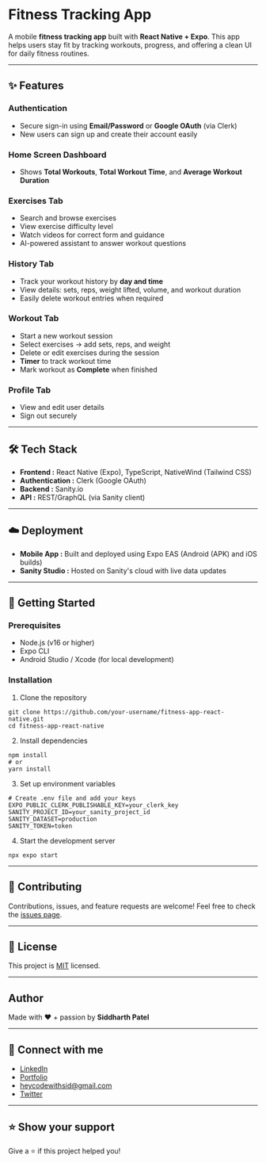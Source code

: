 # Fitness Tracking App

A mobile **fitness tracking app** built with **React Native + Expo**. This app helps users stay fit by tracking workouts, progress, and offering a clean UI for daily fitness routines.

---

## ✨ Features

### Authentication

- Secure sign-in using **Email/Password** or **Google OAuth** (via Clerk)
- New users can sign up and create their account easily

### Home Screen Dashboard

- Shows **Total Workouts**, **Total Workout Time**, and **Average Workout Duration**

### Exercises Tab

- Search and browse exercises
- View exercise difficulty level
- Watch videos for correct form and guidance
- AI-powered assistant to answer workout questions

### History Tab

- Track your workout history by **day and time**
- View details: sets, reps, weight lifted, volume, and workout duration
- Easily delete workout entries when required

### Workout Tab

- Start a new workout session
- Select exercises → add sets, reps, and weight
- Delete or edit exercises during the session
- **Timer** to track workout time
- Mark workout as **Complete** when finished

### Profile Tab

- View and edit user details
- Sign out securely

---

## 🛠️ Tech Stack

- **Frontend :** React Native (Expo), TypeScript, NativeWind (Tailwind CSS)
- **Authentication :** Clerk (Google OAuth)
- **Backend :** Sanity.io
- **API :** REST/GraphQL (via Sanity client)

---

## ☁️ Deployment

- **Mobile App :** Built and deployed using Expo EAS (Android (APK) and iOS builds)
- **Sanity Studio :** Hosted on Sanity's cloud with live data updates

---

## 🚦 Getting Started

### Prerequisites

- Node.js (v16 or higher)
- Expo CLI
- Android Studio / Xcode (for local development)

### Installation

1. Clone the repository

```env
git clone https://github.com/your-username/fitness-app-react-native.git
cd fitness-app-react-native
```

2. Install dependencies

```env
npm install
# or
yarn install
```

3. Set up environment variables

```env
# Create .env file and add your keys
EXPO_PUBLIC_CLERK_PUBLISHABLE_KEY=your_clerk_key
SANITY_PROJECT_ID=your_sanity_project_id
SANITY_DATASET=production
SANITY_TOKEN=token
```

4. Start the development server

```env
npx expo start
```

---

## 🤝 Contributing

Contributions, issues, and feature requests are welcome! Feel free to check the [issues page](https://github.com/SiddharthPatel-06/fitness-app-react-native/issues).

---

## 📝 License

This project is [MIT](LICENSE) licensed.

---

## Author

Made with ❤️ + passion by **Siddharth Patel**

---

## 🔗 Connect with me

- <a href="https://www.linkedin.com/in/siddharth-patel-b1ba53270/" target="_blank">LinkedIn</a>
- <a href="https://siddharth-genai.vercel.app/" target="_blank">Portfolio</a>
- <a href="mailto:heycodewithsid@gmail.com" target="_blank">heycodewithsid@gmail.com</a>
- <a href="https://x.com/Siddharth0693" target="_blank">Twitter</a>

---

## ⭐ Show your support

Give a ⭐️ if this project helped you!
